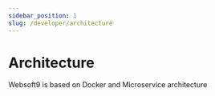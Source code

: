 ```yaml
---
sidebar_position: 1
slug: /developer/architecture
---
```


# Architecture

Websoft9 is based on Docker and Microservice architecture    